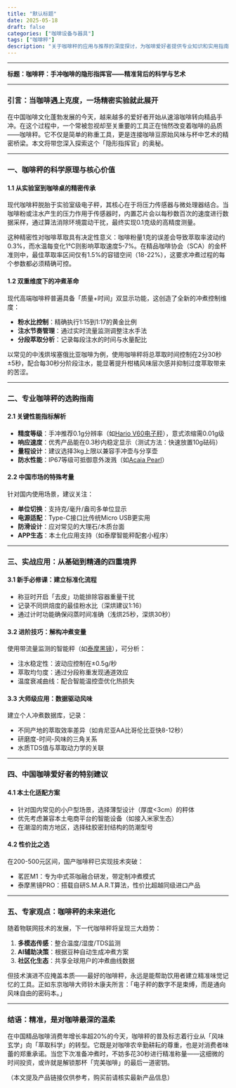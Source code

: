 ```yaml
---
title: "默认标题"
date: 2025-05-18
draft: false
categories: ["咖啡设备与器具"]
tags: ["咖啡秤"]
description: "关于咖啡秤的应用与推荐的深度探讨，为咖啡爱好者提供专业知识和实用指南。"
---
```


---
**标题：咖啡秤：手冲咖啡的隐形指挥官——精准背后的科学与艺术**

---

### 引言：当咖啡遇上克度，一场精密实验就此展开

在中国咖啡文化蓬勃发展的今天，越来越多的爱好者开始从速溶咖啡转向精品手冲。在这个过程中，一个常被忽视却至关重要的工具正在悄然改变着咖啡的品质——咖啡秤。它不仅是简单的称重工具，更是连接咖啡豆原始风味与杯中艺术的精密桥梁。本文将带您深入探索这个「隐形指挥官」的奥秘。

---

### 一、咖啡秤的科学原理与核心价值

#### 1.1 从实验室到咖啡桌的精密传承
现代咖啡秤脱胎于实验室级电子秤，其核心在于将压力传感器与微处理器结合。当咖啡粉或注水产生的压力作用于传感器时，内置芯片会以每秒数百次的速度进行数据采样，通过算法消除环境震动干扰，最终实现0.1克级的高精度测量。

这种精密性对咖啡萃取具有决定性意义：咖啡粉量1克的误差会导致萃取率波动约0.3%，而水温每变化1℃则影响萃取速度5-7%。在精品咖啡协会（SCA）的金杯准则中，最佳萃取率区间仅有1.5%的容错空间（18-22%），这要求冲煮过程的每个参数都必须精确可控。

#### 1.2 双重维度下的冲煮革命
现代高端咖啡秤普遍具备「质量+时间」双显示功能，这创造了全新的冲煮控制维度：
- **粉水比控制**：精确执行1:15到1:17的黄金比例
- **注水节奏管理**：通过实时流量监测调整注水手法
- **分段萃取分析**：记录每段注水的时间与水量配比

以常见的中浅烘埃塞俄比亚咖啡为例，使用咖啡秤将总萃取时间控制在2分30秒±5秒，配合每30秒分阶段注水，能显著提升柑橘风味层次感并抑制过度萃取带来的苦涩。

---

### 二、专业咖啡秤的选购指南

#### 2.1 关键性能指标解析
- **精度等级**：手冲推荐0.1g分辨率（如[Hario V60电子秤](https://www.amazon.com/s?k=Hario%20V60%E7%94%B5%E5%AD%90%E7%A7%A4&tag=coffeeprism-20)），意式浓缩需0.01g级
- **响应速度**：优秀产品能在0.3秒内稳定显示（测试方法：快速放置10g砝码）
- **量程设计**：建议选择3kg上限以兼容手冲壶与分享壶
- **防水性能**：IP67等级可抵御意外泼溅（如[Acaia Pearl](https://www.amazon.com/s?k=Acaia%20Pearl&tag=coffeeprism-20)）

#### 2.2 中国市场的特殊考量
针对国内使用场景，建议关注：
- **单位切换**：支持克/毫升/盎司多单位显示
- **电源适配**：Type-C接口比传统Micro USB更实用
- **防滑设计**：应对常见的大理石/木质台面
- **APP生态**：本土化应用支持（如泰摩智能秤配套小程序）

---

### 三、实战应用：从基础到精通的四重境界

#### 3.1 新手必修课：建立标准化流程
- 称豆时开启「去皮」功能排除容器重量干扰
- 记录不同烘焙度的最佳粉水比（深烘建议1:16）
- 通过计时功能确保闷蒸时间准确（浅烘25秒，深烘30秒）

#### 3.2 进阶技巧：解构冲煮变量
使用带流量监测的智能秤（如[泰摩黑镜](https://www.amazon.com/s?k=%E6%B3%B0%E6%91%A9%E9%BB%91%E9%95%9C&tag=coffeeprism-20)），可分析：
- 注水稳定性：波动应控制在±0.5g/秒
- 萃取均匀度：通过分段称重发现通道效应
- 温度衰减曲线：配合智能温控壶优化热损失

#### 3.3 大师级应用：数据驱动风味
建立个人冲煮数据库，记录：
- 不同产地的萃取效率差异（如肯尼亚AA比哥伦比亚快8-12秒）
- 研磨度-时间-风味的三角关系
- 水质TDS值与萃取动力学的关联

---

### 四、中国咖啡爱好者的特别建议

#### 4.1 本土化适配方案
- 针对国内常见的小户型场景，选择薄型设计（厚度<3cm）的秤体
- 优先考虑兼容本土电商平台的智能设备（如接入米家生态）
- 在潮湿的南方地区，选择硅胶密封结构的防潮型号

#### 4.2 性价比之选
在200-500元区间，国产咖啡秤已实现技术突破：
- 茗匠M1：专为中式茶咖融合研发，带定制冲煮模式
- 泰摩黑镜PRO：搭载自研S.M.A.R.T算法，性价比超越同级进口产品

---

### 五、专家观点：咖啡秤的未来进化

随着物联网技术的发展，下一代咖啡秤将呈现三大趋势：
1. **多模态传感**：整合温度/湿度/TDS监测
2. **AI辅助决策**：根据豆种自动生成冲煮方案
3. **社区化生态**：共享全球用户的冲煮曲线数据

但技术演进不应掩盖本质——最好的咖啡秤，永远是能帮助饮用者建立精准味觉记忆的工具。正如东京咖啡大师铃木康夫所言：「电子秤的数字不是束缚，而是通向风味自由的密码本。」

---

### 结语：精准，是对咖啡最深的温柔

在中国精品咖啡消费年增长率超20%的今天，咖啡秤的普及标志着行业从「风味玄学」向「萃取科学」的转型。它既是对咖啡农辛勤耕耘的尊重，也是对消费者味蕾的郑重承诺。当您下次准备冲煮时，不妨多花30秒进行精准称量——这细微的时间投资，或许就是解锁那杯「完美咖啡」的最后一道密钥。

（本文提及产品链接仅供参考，购买前请核实最新产品信息）